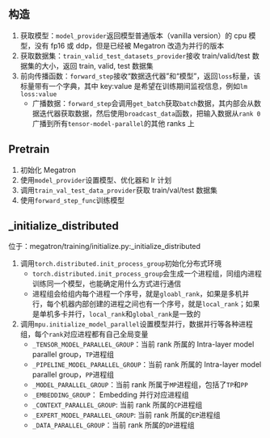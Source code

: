## 构造

1. 获取模型：`model_provider`返回模型普通版本（vanilla version）的 cpu 模型，没有 fp16 或 ddp，但是已经被 Megatron 改造为并行的版本
2. 获取数据集：`train_valid_test_datasets_provider`接收 train/valid/test 数据集的大小，返回 train, valid, test 数据集
3. 前向传播函数：`forward_step`接收“数据迭代器”和“模型”，返回`loss`标量，该标量带有一个字典，其中 key:value 是希望在训练期间监视信息，例如`lm loss:value`
    - 广播数据：`forward_step`会调用`get_batch`获取`batch`数据，其内部会从数据迭代器获取数据，然后使用`broadcast_data`函数，把输入数据从`rank 0`广播到所有`tensor-model-parallel`的其他 ranks 上


## Pretrain

1. 初始化 Megatron
2. 使用`model_provider`设置模型、优化器和 lr 计划
3. 调用`train_val_test_data_provider`获取 train/val/test 数据集
4. 使用`forward_step_func`训练模型


## _initialize_distributed

位于：megatron/training/initialize.py:_initialize_distributed

1. 调用`torch.distributed.init_process_group`初始化分布式环境
    - `torch.distributed.init_process_group`会生成一个进程组，同组内进程训练同一个模型，也能确定用什么方式进行通信
    - 进程组会给组内每个进程一个序号，就是`gloabl_rank`，如果是多机并行，每个机器内部创建的进程之间也有一个序号，就是`local_rank`；如果是单机多卡并行，`local_rank`和`global_rank`是一致的
2. 调用`mpu.initialize_model_parallel`设置模型并行，数据并行等各种进程组，每个`rank`对应进程都有自己全局变量
    - `_TENSOR_MODEL_PARALLEL_GROUP`：当前 rank 所属的 Intra-layer model parallel group，`TP`进程组 
    - `_PIPELINE_MODEL_PARALLEL_GROUP`：当前 rank 所属的 Intra-layer model parallel group，`PP`进程组 
    - `_MODEL_PARALLEL_GROUP`：当前 rank 所属于`MP`进程组，包括了`TP`和`PP` 
    - `_EMBEDDING_GROUP`： Embedding 并行对应进程组
    - `_CONTEXT_PARALLEL_GROUP`: 当前 rank 所属的`CP`进程组
    - `_EXPERT_MODEL_PARALLEL_GROUP`: 当前 rank 所属的`EP`进程组
    - `_DATA_PARALLEL_GROUP`：当前 rank 所属的`DP`进程组